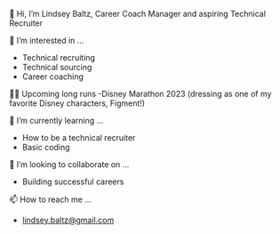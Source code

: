 👋 Hi, I’m Lindsey Baltz, Career Coach Manager and aspiring Technical Recruiter

👀 I’m interested in ...
-   Technical recruiting
-   Technical sourcing
-   Career coaching

🏃‍♀️ Upcoming long runs
 -Disney Marathon 2023 (dressing as one of my favorite Disney characters, Figment!)

🌱 I’m currently learning ...
-   How to be a technical recruiter
-   Basic coding

💞️ I’m looking to collaborate on ...
-   Building successful careers

📫 How to reach me ...
-   lindsey.baltz@gmail.com

<!---
LSaxbyBaltz/LSaxbyBaltz is a ✨ special ✨ repository because its `README.md` (this file) appears on your GitHub profile.
You can click the Preview link to take a look at your changes.
--->
